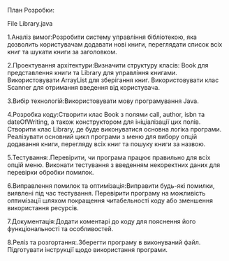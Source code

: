 План Розробки:

File Library.java

1.﻿Аналіз вимог:Розробити систему управління бібліотекою, яка дозволить користувачам додавати нові книги, переглядати список всіх книг та шукати книги за заголовком.

2.Проектування архітектури:Визначити структуру класів: Book для представлення книги та Library для управління книгами.
Використовувати ArrayList для зберігання книг.
Використовувати клас Scanner для отримання введення від користувача.

3.Вибір технологій:Використовувати мову програмування Java.

4.Розробка коду:Створити клас Book з полями call, author, isbn та dateOfWriting, а також конструктором для ініціалізації цих полів.
Створити клас Library, де буде виконуватися основна логіка програми.
Реалізувати основний цикл програми з меню для вибору опцій додавання книги, перегляду всіх книг та пошуку книги за назвою.

5.Тестування:.Перевірити, чи програма працює правильно для всіх опцій меню.
Виконати тестування з введенням некоректних даних для перевірки обробки помилок.

6.Виправлення помилок та оптимізація:Виправити будь-які помилки, виявлені під час тестування.
Перевірити програму на можливість оптимізації шляхом покращення читабельності коду або зменшення використання ресурсів.

7.Документація:Додати коментарі до коду для пояснення його функціональності та особливостей.

8.Реліз та розгортання:.Зберегти програму в виконуваний файл.
Підготувати інструкції щодо використання програми.
